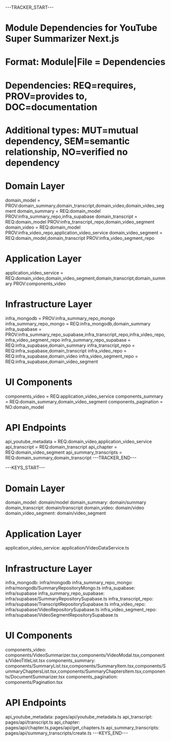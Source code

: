 ---TRACKER_START---
# Module Dependencies for YouTube Super Summarizer Next.js
# Format: Module|File = Dependencies
# Dependencies: REQ=requires, PROV=provides to, DOC=documentation
# Additional types: MUT=mutual dependency, SEM=semantic relationship, NO=verified no dependency

# Domain Layer
domain_model = PROV:domain_summary,domain_transcript,domain_video,domain_video_segment
domain_summary = REQ:domain_model PROV:infra_summary_repo,infra_supabase
domain_transcript = REQ:domain_model PROV:infra_transcript_repo,domain_video_segment
domain_video = REQ:domain_model PROV:infra_video_repo,application_video_service
domain_video_segment = REQ:domain_model,domain_transcript PROV:infra_video_segment_repo

# Application Layer
application_video_service = REQ:domain_video,domain_video_segment,domain_transcript,domain_summary PROV:components_video

# Infrastructure Layer
infra_mongodb = PROV:infra_summary_repo_mongo
infra_summary_repo_mongo = REQ:infra_mongodb,domain_summary
infra_supabase = PROV:infra_summary_repo_supabase,infra_transcript_repo,infra_video_repo,infra_video_segment_repo
infra_summary_repo_supabase = REQ:infra_supabase,domain_summary
infra_transcript_repo = REQ:infra_supabase,domain_transcript
infra_video_repo = REQ:infra_supabase,domain_video
infra_video_segment_repo = REQ:infra_supabase,domain_video_segment

# UI Components
components_video = REQ:application_video_service
components_summary = REQ:domain_summary,domain_video_segment
components_pagination = NO:domain_model

# API Endpoints
api_youtube_metadata = REQ:domain_video,application_video_service
api_transcript = REQ:domain_transcript
api_chapter = REQ:domain_video_segment
api_summary_transcripts = REQ:domain_summary,domain_transcript
---TRACKER_END---

---KEYS_START---
# Domain Layer
domain_model: domain/model
domain_summary: domain/summary
domain_transcript: domain/transcript
domain_video: domain/video
domain_video_segment: domain/video_segment

# Application Layer
application_video_service: application/VideoDataService.ts

# Infrastructure Layer
infra_mongodb: infra/mongodb
infra_summary_repo_mongo: infra/mongodb/SummaryRepositoryMongo.ts
infra_supabase: infra/supabase
infra_summary_repo_supabase: infra/supabase/SummaryRepositorySupabase.ts
infra_transcript_repo: infra/supabase/TranscriptRepositorySupabase.ts
infra_video_repo: infra/supabase/VideoRepositorySupabase.ts
infra_video_segment_repo: infra/supabase/VideoSegmentRepositorySupabase.ts

# UI Components
components_video: components/VideoSummarizer.tsx,components/VideoModal.tsx,components/VideoTitleList.tsx
components_summary: components/SummaryList.tsx,components/SummaryItem.tsx,components/SummaryChaptersList.tsx,components/SummaryChaptersItem.tsx,components/DocumentSummarizer.tsx
components_pagination: components/Pagination.tsx

# API Endpoints
api_youtube_metadata: pages/api/youtube_metadata.ts
api_transcript: pages/api/transcript.ts
api_chapter: pages/api/chapter.ts,pages/api/get_chapters.ts
api_summary_transcripts: pages/api/summary_transcripts/create.ts
---KEYS_END---
